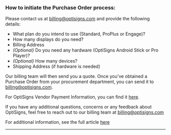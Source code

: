 ### **How to initiate the Purchase Order process:**

Please contact us at billing@optisigns.com and provide the following details:

  * What plan do you intend to use (Standard, ProPlus or Engage)?
  * How many displays do you need?
  * Billing Address
  * _(Optional)_ Do you need any hardware (OptiSigns Android Stick or Pro Player)?
  * _(Optional)_ How many devices?
  * Shipping Address (if hardware is needed)



Our billing team will then send you a quote. Once you've obtained a Purchase Order from your procurement department, you can send it to [billing@optisigns.com](mailto:billing@optisigns.com).

For OptiSigns Vendor Payment Information, you can find it [here](https://drive.google.com/open?id=1KMc3ukI7kA6v6SnUJDzqT9mAtvY5GVwm&usp=drive_fs).

If you have any additional questions, concerns or any feedback about OptiSigns, feel free to reach out to our billing team at [billing@optisigns.com](mailto:billing@optisigns.com)

For additional information, see the full article [here](https://support.optisigns.com/hc/en-us/articles/34379983350163)

---
